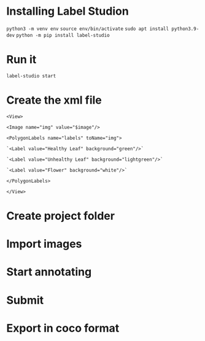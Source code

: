 # Installing Label Studion
`python3 -m venv env`
`source env/bin/activate`
`sudo apt install python3.9-dev`
`python -m pip install label-studio`

# Run it 
`label-studio start`

# Create the xml file 
`<View>`

  `<Image name="img" value="$image"/>`
  
  `<PolygonLabels name="labels" toName="img">`
  
    `<Label value="Healthy Leaf" background="green"/>`
    
    `<Label value="Unhealthy Leaf" background="lightgreen"/>`
    
    `<Label value="Flower" background="white"/>`
    
  `</PolygonLabels>`
  
`</View>
`

# Create project folder
# Import images
# Start annotating
# Submit
# Export in coco format
